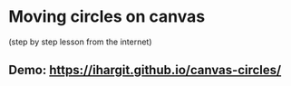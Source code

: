 # Moving circles on canvas

(step by step lesson from the internet)

## Demo: https://ihargit.github.io/canvas-circles/
